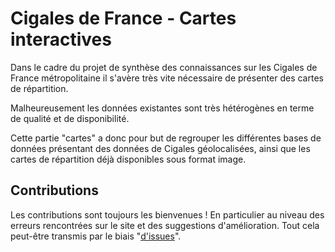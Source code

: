 # Cigales de France - Cartes interactives

Dans le cadre du projet de synthèse des connaissances sur les Cigales de France métropolitaine il s'avère très vite nécessaire de présenter des cartes de répartition.

Malheureusement les données existantes sont très hétérogènes en terme de qualité et de disponibilité.

Cette partie "cartes" a donc pour but de regrouper les différentes bases de données présentant des données de Cigales géolocalisées, ainsi que les cartes de répartition déjà disponibles sous format image.


## Contributions

Les contributions sont toujours les bienvenues ! En particulier au niveau des erreurs rencontrées sur le site et des suggestions d'amélioration. Tout cela peut-être transmis par le biais "[d'issues](https://github.com/CigalesdeFrance/CARTES/issues)".
